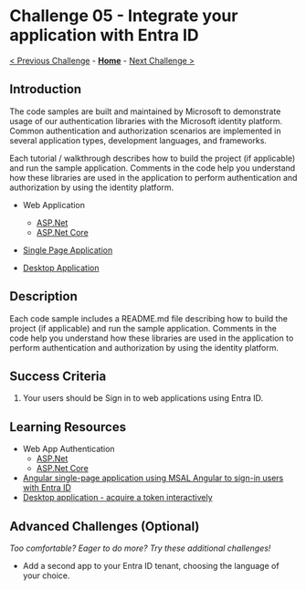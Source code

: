 # Challenge 05 - Integrate your application with Entra ID

[< Previous Challenge](./Challenge-04.md) - **[Home](../README.md)** - [Next Challenge >](./Challenge-06.md)


## Introduction

The code samples are built and maintained by Microsoft to demonstrate usage of our authentication libraries with the Microsoft identity platform. Common authentication and authorization scenarios are implemented in several application types, development languages, and frameworks.

Each tutorial / walkthrough describes how to build the project (if applicable) and run the sample application. Comments in the code help you understand how these libraries are used in the application to perform authentication and authorization by using the identity platform.

- Web Application
    - [ASP.Net](https://learn.microsoft.com/en-us/azure/active-directory/develop/tutorial-v2-asp-webapp)
    - [ASP.Net Core](https://learn.microsoft.com/en-us/azure/active-directory/develop/web-app-quickstart?pivots=devlang-aspnet-core)

- [Single Page Application](https://learn.microsoft.com/en-us/azure/active-directory/develop/tutorial-v2-angular-auth-code) 

- [Desktop Application](https://learn.microsoft.com/en-us/azure/active-directory/develop/tutorial-v2-windows-desktop)

## Description

Each code sample includes a README.md file describing how to build the project (if applicable) and run the sample application. Comments in the code help you understand how these libraries are used in the application to perform authentication and authorization by using the identity platform.

## Success Criteria

1. Your users should be Sign in to web applications using Entra ID.

## Learning Resources

- Web App Authentication
    - [ASP.Net](https://learn.microsoft.com/en-us/azure/active-directory/develop/web-app-quickstart?pivots=devlang-aspnet)
    - [ASP.Net Core](https://learn.microsoft.com/en-us/azure/active-directory/develop/web-app-quickstart?pivots=devlang-aspnet-core)
- [Angular single-page application using MSAL Angular to sign-in users with Entra ID](https://learn.microsoft.com/en-us/azure/active-directory/develop/tutorial-v2-angular-auth-code)
- [Desktop application - acquire a token interactively](https://learn.microsoft.com/en-us/azure/active-directory/develop/scenario-desktop-acquire-token-interactive?tabs=dotnet)


## Advanced Challenges (Optional)

_Too comfortable? Eager to do more? Try these additional challenges!_

- Add a second app to your Entra ID tenant, choosing the language of your choice.
